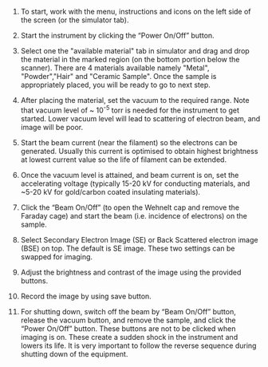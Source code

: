 1.	To start, work with the menu, instructions and icons on the left side of the screen (or the simulator tab).

2.	Start the instrument by clicking the “Power On/Off” button. 

3.	Select one the "available material" tab in simulator and drag and drop the material in the marked region (on the bottom portion below the scanner). There are 4 materials available namely "Metal", "Powder","Hair" and "Ceramic Sample". Once the sample is appropriately placed, you will be ready to go to next step. 

4.	After placing the material, set the vacuum to the required range. Note that vacuum level of ~ 10<sup>-5</sup> torr is needed for the instrument to get started. Lower vacuum level will lead to scattering of electron beam, and image will be poor.

5.	Start the beam current (near the filament) so the electrons can be generated. Usually this current is optimised to obtain highest brightness at lowest current value so the life of filament can be extended.

6.	Once the vacuum level is attained, and beam current is on, set the accelerating voltage (typically 15-20 kV for conducting materials, and ~5-20 kV for gold/carbon coated insulating materials).

7.	Click the “Beam On/Off” (to open the Wehnelt cap and remove the Faraday cage) and start the beam (i.e. incidence of electrons) on the sample.

8.	Select Secondary Electron Image (SE) or Back Scattered electron image (BSE) on top. The default is SE image. These two settings can be swapped for imaging.

9.	Adjust the brightness and contrast of the image using the provided buttons.

10.	Record the image by using save button. 

11.	For shutting down, switch off the beam by “Beam On/Off” button, release the vacuum button, and remove the sample, and click the “Power On/Off” button. These buttons are not to be clicked when imaging is on. These create a sudden shock in the instrument and lowers its life. It is very important to follow the reverse sequence during shutting down of the equipment.
